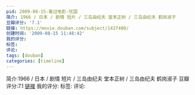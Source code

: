```yaml
---
pid: 2009-08-15-看过电影-忧国
简介: 1966 / 日本 / 剧情 短片 / 三岛由纪夫 堂本正树 / 三岛由纪夫 鹤岗淑子
豆瓣评分: '7.1'
链接: https://movie.douban.com/subject/1437480/
创建时间: '2009-08-15 11:48:42'
我的评分:
标签:
评论:
tags: [douban]
categories: [timeline]
---
```

简介:1966 / 日本 / 剧情 短片 / 三岛由纪夫 堂本正树 / 三岛由纪夫 鹤岗淑子
豆瓣评分:7.1
[链接](https://movie.douban.com/subject/1437480/)
我的评分:
标签:
评论:
